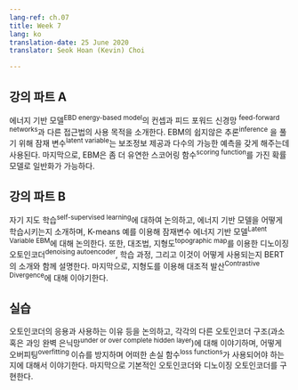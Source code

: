 ```yaml
---
lang-ref: ch.07
title: Week 7
lang: ko
translation-date: 25 June 2020
translator: Seok Hoan (Kevin) Choi

---
```


<!--
## Lecture part A

We introduced the concept of the energy-based models and the intention for different approaches other than feed-forward networks. To solve the difficulty of the inference in EBM, latent variables are used to provide auxiliary information and enable multiple possible predictions. Finally, the EBM can generalize to probabilistic model with more flexible scoring functions.
--> 
## 강의 파트 A
에너지 기반 모델<sup>EBD energy-based model</sup>의 컨셉과 피드 포워드 신경망 <sup>feed-forward networks</sup>과 다른 접근법의 사용 목적을 소개한다. EBM의 쉽지않은 추론<sup>inference</sup> 을 풀기 위해 잠재 변수<sup>latent variable</sup>는 보조정보 제공과 다수의 가능한 예측을 갖게 해주는데 사용된다. 마지막으로, EBM은 좀 더 유연한 스코어링 함수<sup>scoring function</sup>를 가진 확률모델로 일반화가 가능하다.
<!--
## Lecture part B
--> 
<!--
We discussed self-supervised learning, introduced how to train an Energy-based models, discussed Latent Variable EBM, specifically with an explained K-means example. We also introduced Contrastive Methods, explained a denoising autoencoder with a topographic map, the training process, and how it can be used, followed by an introduction to BERT. Finally, we talked about Contrastive Divergence, also explained using a topographic map.
-->

## 강의 파트 B

자기 지도 학습<sup>self-supervised learning</sup>에 대하여 논의하고, 에너지 기반 모델을 어떻게 학습시키는지 소개하며, K-means 예를 이용해 잠재변수 에너지 기반 모델<sup>Latent Variable EBM</sup>에 대해 논의한다. 또한, 대조법, 지형도<sup>topographic map</sup>를 이용한 디노이징 오토인코더<sup>denoising autoencoder</sup>, 학습 과정, 그리고 이것이 어떻게 사용되는지 BERT의 소개와 함께 설명한다. 마지막으로, 지형도를 이용해 대조적 발산<sup>Contrastive Divergence</sup>에 대해 이야기한다. 

<!--
## Practicum
We discussed some applications of Autoencoders and talked about why we want to use them. Then we talked about different architectures of Autoencoders (under or over complete hidden layer), how to avoid overfitting issues and the loss functions we should use. Finally we implemented a standard Autoencoder and a denoising Autoencoder.
-->

## 실습

오토인코더의 응용과 사용하는 이유 등을 논의하고, 각각의 다른 오토인코더 구조(과소 혹은 과잉 완벽 은닉망<sup>under or over complete hidden layer</sup>)에 대해 이야기하며, 어떻게 오버피팅<sup>overfitting </sup> 이슈를 방지하며 어떠한 손실 함수<sup>loss functions</sup>가 사용되어야 하는지에 대해서 이야기한다. 마지막으로 기본적인 오토인코더와 디노이징 오토인코더를 구현한다.

